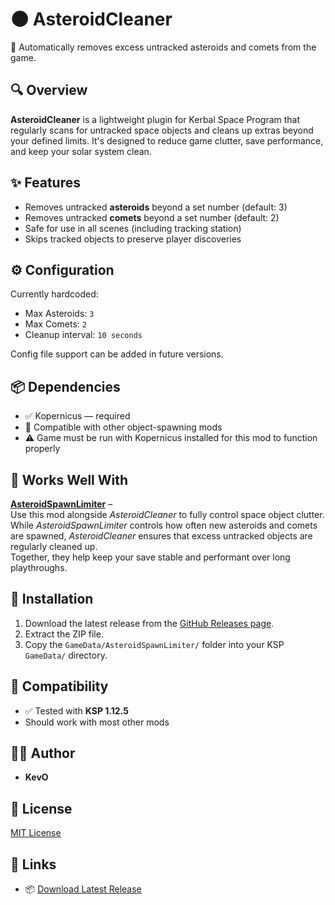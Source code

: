 # 🌑 AsteroidCleaner

🧹 Automatically removes excess untracked asteroids and comets from the game.

## 🔍 Overview

**AsteroidCleaner** is a lightweight plugin for Kerbal Space Program that regularly scans for untracked space objects and cleans up extras beyond your defined limits. It's designed to reduce game clutter, save performance, and keep your solar system clean.

## ✨ Features

- Removes untracked **asteroids** beyond a set number (default: 3)
- Removes untracked **comets** beyond a set number (default: 2)
- Safe for use in all scenes (including tracking station)
- Skips tracked objects to preserve player discoveries

## ⚙️ Configuration

Currently hardcoded:
- Max Asteroids: `3`
- Max Comets: `2`
- Cleanup interval: `10 seconds`

Config file support can be added in future versions.

## 📦 Dependencies

- ✅ Kopernicus — required
- 🔄 Compatible with other object-spawning mods
- ⚠️ Game must be run with Kopernicus installed for this mod to function properly

## 🧩 Works Well With

**[AsteroidSpawnLimiter](https://github.com/kevnokeeffe/AsteroidSpawnLimiter)** –  
Use this mod alongside *AsteroidCleaner* to fully control space object clutter.  
While *AsteroidSpawnLimiter* controls how often new asteroids and comets are spawned, *AsteroidCleaner* ensures that excess untracked objects are regularly cleaned up.  
Together, they help keep your save stable and performant over long playthroughs.

## 🔧 Installation

1. Download the latest release from the [GitHub Releases page](https://github.com/kevnokeeffe/AsteroidSpawnLimiter/releases/tag/v1.0.0).
2. Extract the ZIP file.
3. Copy the `GameData/AsteroidSpawnLimiter/` folder into your KSP `GameData/` directory.

## 🚀 Compatibility

- ✅ Tested with **KSP 1.12.5**
- Should work with most other mods

## 🧑‍💻 Author

- **KevO**

## 📄 License

[MIT License](./License.md)

## 🔗 Links

- 📦 [Download Latest Release](https://github.com/kevnokeeffe/AsteroidCometCleaner/releases)

